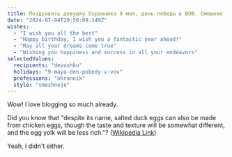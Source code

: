 ```yaml
---
title: Поздравить девушку Охранника 9 мая, день победы в ВОВ. Смешное
date: "2024-07-04T20:50:09.149Z"
wishes:
  - "I wish you all the best"
  - "Happy birthday, I wish you a fantastic year ahead!"
  - "May all your dreams come true"
  - "Wishing you happiness and success in all your endeavors"
selectedValues:
  recipients: "devushku"
  holidays: "9-maya-den-pobedy-v-vov"
  professions: "ohrannik"
  style: "smeshnoje"
---
```


Wow! I love blogging so much already.

Did you know that "despite its name, salted duck eggs can also be made from
chicken eggs, though the taste and texture will be somewhat different, and the
egg yolk will be less rich."?
([Wikipedia Link](https://en.wikipedia.org/wiki/Salted_duck_egg))

Yeah, I didn't either.
